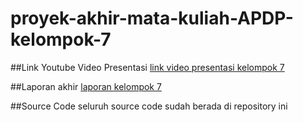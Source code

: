 # proyek-akhir-mata-kuliah-APDP-kelompok-7

##Link Youtube Video Presentasi
[link video presentasi kelompok 7](https://youtu.be/chK59IPFQIs)

##Laporan akhir 
[laporan kelompok 7](Laporan%20Kelompok%207.pdf)

##Source Code
seluruh source code sudah berada di repository ini
